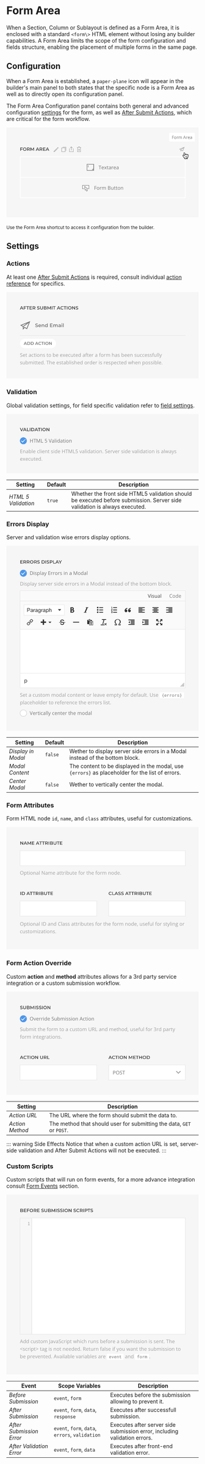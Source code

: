# Form Area

When a Section, Column or Sublayout is defined as a Form Area, it is enclosed with a standard `<form\>` HTML element without losing any builder capabilities. A Form Area limits the scope of the form configuration and fields structure, enabling the placement of multiple forms in the same page.

## Configuration

When a Form Area is established, a `paper-plane` icon will appear in the builder's main panel to both states that the specific node is a Form Area as well as to directly open its configuration panel.

The Form Area Configuration panel contains both general and advanced configuration [settings](#settings) for the form, as well as [After Submit Actions](./after-submit-actions), which are critical for the form workflow.

![Form Area Shortcut](./assets/formarea-config-shortcut.webp)

<small>Use the Form Area shortcut to access it configuration from the builder.</small>

## Settings

### Actions

At least one [After Submit Actions](./after-submit-actions) is required, consult individual [action reference](./actions/) for specifics.

![Form Area Actions](./assets/formarea-config-actions.webp)

### Validation

Global validation settings, for field specific validation refer to [field settings](./fields/).

![Form Area Settings](./assets/formarea-config-settings.webp)

| Setting | Default | Description |
| --- | --- | --- |
| *HTML 5 Validation* | `true` | Whether the front side HTML5 validation should be executed before submission. Server side validation is always executed. |

### Errors Display

Server and validation wise errors display options.

![Form Area Errors Display](./assets/formarea-config-errors-display.webp)

| Setting | Default | Description |
| --- | --- | --- |
| *Display in Modal* | `false` | Wether to display server side errors in a Modal instead of the bottom block. |
| *Modal Content* | | The content to be displayed in the modal, use `{errors}` as placeholder for the list of errors. |
| *Center Modal* | `false` | Wether to vertically center the modal. |

### Form Attributes

Form HTML node `id`, `name`, and `class` attributes, useful for customizations.

![Form Attributes](./assets/formarea-config-attr.webp)

### Form Action Override

Custom **action** and **method** attributes allows for a 3rd party service integration or a custom submission workflow.

![Form Action Override](./assets/formarea-config-action-override.webp)

| Setting | Description |
| --- | --- |
| *Action URL* | The URL where the form should submit the data to. |
| *Action Method* | The method that should user for submitting the data, `GET` or `POST`. |

::: warning Side Effects
Notice that when a custom action URL is set, server-side validation and After Submit Actions will not be executed.
:::

### Custom Scripts

Custom scripts that will run on form events, for a more advance integration consult [Form Events](./form-events) section.

![Form Area Custom Scripts](./assets/formarea-config-custom-scripts.webp)

| Event | Scope Variables | Description |
| --- | --- | --- |
| *Before Submission* | `event`, `form` | Executes before the submission allowing to prevent it. |
| *After Submission* | `event`, `form`, `data`, `response` | Executes after successfull submission. |
| *After Submission Error* | `event`, `form`, `data`, `errors`, `validation` | Executes after server side submission error, including validation errors. |
| *After Validation Error* | `event`, `form`, `data` | Executes after front-end validation error. |
